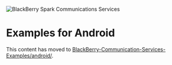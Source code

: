 ![BlackBerry Spark Communications Services](https://developer.blackberry.com/files/bbm-enterprise/documents/guide/resources/images/bnr-bbm-enterprise-sdk-title.png)

# Examples for Android

This content has moved to [BlackBerry-Communication-Services-Examples/android/](https://github.com/blackberry/BlackBerry-Communication-Services-Examples/blob/master/android/).
